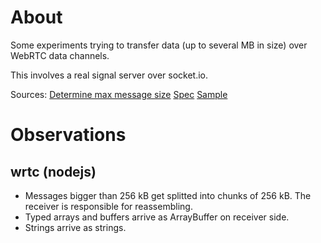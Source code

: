 # About

Some experiments trying to transfer data (up to several MB in size) over WebRTC data channels.

This involves a real signal server over socket.io.

Sources:
[Determine max message size](https://blog.mozilla.org/webrtc/large-data-channel-messages/)
[Spec](https://cdn.rawgit.com/w3c/webrtc-pc/f4061e8ad0be1b849c863a01ebc391669d92d7f2/webrtc.html#rtcdatachannel)
[Sample](https://github.com/webrtc/samples/blob/gh-pages/src/content/datachannel/datatransfer/js/main.js)

# Observations

## wrtc (nodejs)

- Messages bigger than 256 kB get splitted into chunks of 256 kB. The receiver is responsible for reassembling.
- Typed arrays and buffers arrive as ArrayBuffer on receiver side.
- Strings arrive as strings.
